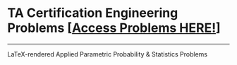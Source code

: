 # TA Certification Engineering Problems [[Access Problems HERE!](https://robert-z-lehr.github.io/TA-Certification-Problems/)]
---
LaTeX-rendered Applied Parametric Probability & Statistics Problems